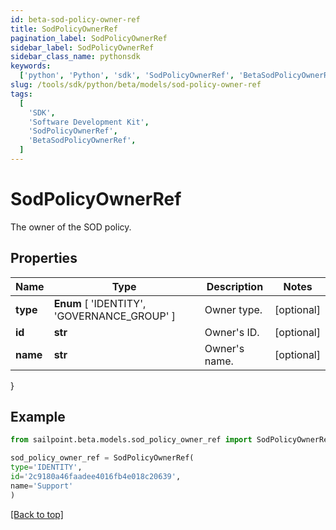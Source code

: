 ```yaml
---
id: beta-sod-policy-owner-ref
title: SodPolicyOwnerRef
pagination_label: SodPolicyOwnerRef
sidebar_label: SodPolicyOwnerRef
sidebar_class_name: pythonsdk
keywords:
  ['python', 'Python', 'sdk', 'SodPolicyOwnerRef', 'BetaSodPolicyOwnerRef']
slug: /tools/sdk/python/beta/models/sod-policy-owner-ref
tags:
  [
    'SDK',
    'Software Development Kit',
    'SodPolicyOwnerRef',
    'BetaSodPolicyOwnerRef',
  ]
---
```


# SodPolicyOwnerRef

The owner of the SOD policy.

## Properties

| Name | Type | Description | Notes |
| --- | --- | --- | --- |
| **type** | **Enum** [ 'IDENTITY', 'GOVERNANCE_GROUP' ] | Owner type. | [optional] |
| **id** | **str** | Owner's ID. | [optional] |
| **name** | **str** | Owner's name. | [optional] |

}

## Example

```python
from sailpoint.beta.models.sod_policy_owner_ref import SodPolicyOwnerRef

sod_policy_owner_ref = SodPolicyOwnerRef(
type='IDENTITY',
id='2c9180a46faadee4016fb4e018c20639',
name='Support'
)

```

[[Back to top]](#)
